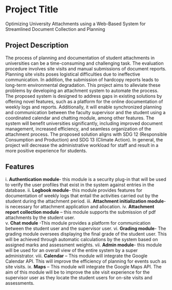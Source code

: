 # Project Title
Optimizing University Attachments using a Web-Based System for Streamlined Document Collection and Planning

## Project Description
The process of planning and documentation of student attachments in universities can be a time-consuming and challenging task. The evaluation procedure involves site visits and manual submissions of document reports. Planning site visits poses logistical difficulties due to ineffective communication. In addition, the submission of hardcopy reports leads to long-term environmental degradation. This project aims to alleviate these problems by developing an attachment system to automate the process. The proposed system is designed to address gaps in existing solutions by offering novel features, such as a platform for the online documentation of weekly logs and reports.
Additionally, it will enable synchronized planning and communication between the faculty supervisor and the student using a coordinated calendar and chatting module, among other features. The system will benefit universities significantly, including improved document management, increased efficiency, and seamless organization of the attachment process. The proposed solution aligns with SDG 12 (Responsible Consumption and Production) and SDG 13 (Climate Action). In general, the project will decrease the administrative workload for staff and result in a more positive experience for students.

## Features
i.	**Authentication module**- this module is a security plug-in that will be used to verify the user profiles that exist in the system against entries in the database. 
ii. **Logbook module**- this module provides features for documentation of weekly logs that entail the activities carried out by the student during the attachment period.
iii.	**Attachment initialization module**- is necessary for attachment application and allocation. 
iv.	**Attachment report collection module** – this module supports the submission of pdf attachments by the student user.  
v.	**Chat module** -This module provides a platform for communication between the student user and the supervisor user. 
vi.	**Grading module**- The grading module oversees displaying the final grade of the student user. This will be achieved through automatic calculations by the system based on assigned marks and assessment weights.
vii.	**Admin module**- this module will be used for an overall view of the entire system by a super administrator. 
viii.	**Calendar** – This module will integrate the Google Calendar API. This will improve the efficiency of planning for events such as site visits. 
ix.	**Maps** – This module will integrate the Google Maps API. The aim of this module 
will be to improve the site visit experience for the supervisor user as they locate the student users for on-site visits and assessments. 

